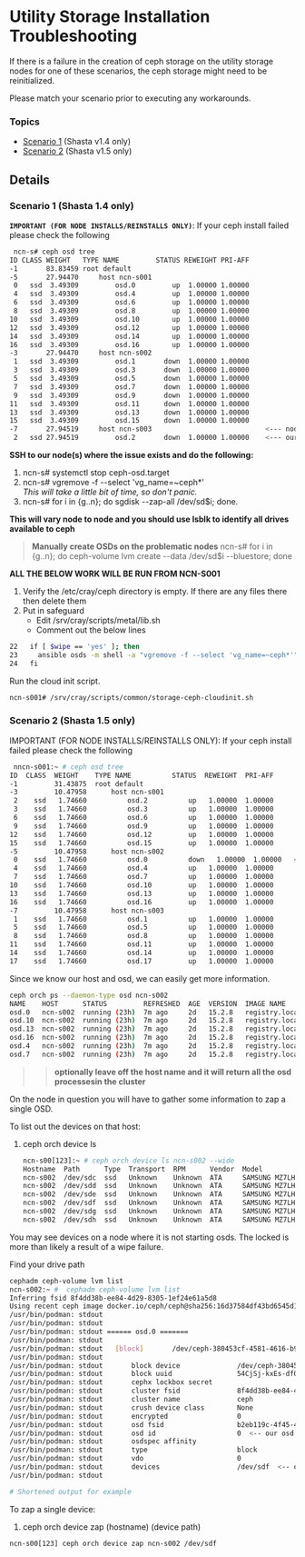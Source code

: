 # Utility Storage Installation Troubleshooting

If there is a failure in the creation of ceph storage on the utility storage nodes for one of these scenarios,
the ceph storage might need to be reinitialized.

Please match your scenario prior to executing any workarounds.

### Topics

* [Scenario 1](#scenario-1) (Shasta v1.4 only)
* [Scenario 2](#scenario-2) (Shasta v1.5 only)

## Details

<a name="scenario-1"></a>
### Scenario 1  (Shasta 1.4 only)

**`IMPORTANT (FOR NODE INSTALLS/REINSTALLS ONLY)`**: If your ceph install failed please check the following

```bash
 ncn-s# ceph osd tree
ID CLASS WEIGHT   TYPE NAME         STATUS REWEIGHT PRI-AFF
-1       83.83459 root default
-5       27.94470     host ncn-s001
 0   ssd  3.49309         osd.0         up  1.00000 1.00000
 4   ssd  3.49309         osd.4         up  1.00000 1.00000
 6   ssd  3.49309         osd.6         up  1.00000 1.00000
 8   ssd  3.49309         osd.8         up  1.00000 1.00000
10   ssd  3.49309         osd.10        up  1.00000 1.00000
12   ssd  3.49309         osd.12        up  1.00000 1.00000
14   ssd  3.49309         osd.14        up  1.00000 1.00000
16   ssd  3.49309         osd.16        up  1.00000 1.00000
-3       27.94470     host ncn-s002
 1   ssd  3.49309         osd.1       down  1.00000 1.00000
 3   ssd  3.49309         osd.3       down  1.00000 1.00000
 5   ssd  3.49309         osd.5       down  1.00000 1.00000
 7   ssd  3.49309         osd.7       down  1.00000 1.00000
 9   ssd  3.49309         osd.9       down  1.00000 1.00000
11   ssd  3.49309         osd.11      down  1.00000 1.00000
13   ssd  3.49309         osd.13      down  1.00000 1.00000
15   ssd  3.49309         osd.15      down  1.00000 1.00000
-7       27.94519     host ncn-s003                            <--- node where our issue exists
 2   ssd 27.94519         osd.2       down  1.00000 1.00000    <--- our problematic VG.  

```

   **SSH to our node(s) where the issue exists and do the following:**

   1. ncn-s# systemctl stop ceph-osd.target
   2. ncn-s# vgremove -f --select 'vg_name=~ceph*'  
   *This will take a little bit of time, so don't panic.*
   3. ncn-s# for i in {g..n}; do sgdisk --zap-all /dev/sd$i; done.

   **This will vary node to node and you should use lsblk to identify all drives available to ceph**

   >**Manually create OSDs on the problematic nodes**
   >ncn-s# for i in {g..n}; do ceph-volume lvm create --data /dev/sd$i  --bluestore; done

   **ALL THE BELOW WORK WILL BE RUN FROM NCN-S001**

   1. Verify the /etc/cray/ceph directory is empty.  If there are any files there then delete them
   2. Put in safeguard
        * Edit /srv/cray/scripts/metal/lib.sh
       * Comment out the below lines

   ```bash
   22   if [ $wipe == 'yes' ]; then
   23     ansible osds -m shell -a "vgremove -f --select 'vg_name=~ceph*'"
   24   fi
   ```

   Run the cloud init script.
   
   ```bash
   ncn-s001# /srv/cray/scripts/common/storage-ceph-cloudinit.sh
   ```

<a name="scenario-2"></a>
### Scenario 2  (Shasta 1.5 only)

IMPORTANT (FOR NODE INSTALLS/REINSTALLS ONLY): If your ceph install failed please check the following

```bash
 nncn-s001:~ # ceph osd tree
ID  CLASS  WEIGHT    TYPE NAME          STATUS  REWEIGHT  PRI-AFF
-1         31.43875  root default
-3         10.47958      host ncn-s001
 2    ssd   1.74660          osd.2          up   1.00000  1.00000
 3    ssd   1.74660          osd.3          up   1.00000  1.00000
 6    ssd   1.74660          osd.6          up   1.00000  1.00000
 9    ssd   1.74660          osd.9          up   1.00000  1.00000
12    ssd   1.74660          osd.12         up   1.00000  1.00000
15    ssd   1.74660          osd.15         up   1.00000  1.00000
-5         10.47958      host ncn-s002
 0    ssd   1.74660          osd.0          down   1.00000  1.00000   <-- our bad OSD
 4    ssd   1.74660          osd.4          up   1.00000  1.00000
 7    ssd   1.74660          osd.7          up   1.00000  1.00000
10    ssd   1.74660          osd.10         up   1.00000  1.00000
13    ssd   1.74660          osd.13         up   1.00000  1.00000
16    ssd   1.74660          osd.16         up   1.00000  1.00000
-7         10.47958      host ncn-s003
 1    ssd   1.74660          osd.1          up   1.00000  1.00000
 5    ssd   1.74660          osd.5          up   1.00000  1.00000
 8    ssd   1.74660          osd.8          up   1.00000  1.00000
11    ssd   1.74660          osd.11         up   1.00000  1.00000
14    ssd   1.74660          osd.14         up   1.00000  1.00000
17    ssd   1.74660          osd.17         up   1.00000  1.00000
```


Since we know our host and osd, we can easily get more information.

```bash
ceph orch ps --daemon-type osd ncn-s002
NAME    HOST      STATUS         REFRESHED  AGE  VERSION  IMAGE NAME                        IMAGE ID      CONTAINER ID
osd.0   ncn-s002  running (23h)  7m ago     2d   15.2.8   registry.local/ceph/ceph:v15.2.8  5553b0cb212c  98859a09a946
osd.10  ncn-s002  running (23h)  7m ago     2d   15.2.8   registry.local/ceph/ceph:v15.2.8  5553b0cb212c  808162b421b8
osd.13  ncn-s002  running (23h)  7m ago     2d   15.2.8   registry.local/ceph/ceph:v15.2.8  5553b0cb212c  594d6fd03361
osd.16  ncn-s002  running (23h)  7m ago     2d   15.2.8   registry.local/ceph/ceph:v15.2.8  5553b0cb212c  726295e3625f
osd.4   ncn-s002  running (23h)  7m ago     2d   15.2.8   registry.local/ceph/ceph:v15.2.8  5553b0cb212c  ee1987d99e5a
osd.7   ncn-s002  running (23h)  7m ago     2d   15.2.8   registry.local/ceph/ceph:v15.2.8  5553b0cb212c  78a89eaef92a
```

>>**optionally leave off the host name and it will return all the osd processesin the cluster**

On the node in question you will have to gather some information to zap a single OSD.


To list out the devices on that host:
1. ceph orch device ls <hostname>


   ```bash
   ncn-s00[123]:~ # ceph orch device ls ncn-s002 --wide
   Hostname  Path      Type  Transport  RPM      Vendor  Model             Serial          Size   Health   Ident  Fault  Available  Reject Reasons
   ncn-s002  /dev/sdc  ssd   Unknown    Unknown  ATA     SAMSUNG MZ7LH1T9  S455NY0M811867  1920G  Unknown  N/A    N/A    No         locked, LVM detected, Insufficient space (<10 extents) on vgs
   ncn-s002  /dev/sdd  ssd   Unknown    Unknown  ATA     SAMSUNG MZ7LH1T9  S455NY0M812407  1920G  Unknown  N/A    N/A    No         locked, LVM detected, Insufficient space (<10 extents) on vgs
   ncn-s002  /dev/sde  ssd   Unknown    Unknown  ATA     SAMSUNG MZ7LH1T9  S455NY0M812406  1920G  Unknown  N/A    N/A    No         locked, LVM detected, Insufficient space (<10 extents) on vgs
   ncn-s002  /dev/sdf  ssd   Unknown    Unknown  ATA     SAMSUNG MZ7LH1T9  S455NY0M812405  1920G  Unknown  N/A    N/A    No         locked, LVM detected, Insufficient space (<10 extents) on vgs
   ncn-s002  /dev/sdg  ssd   Unknown    Unknown  ATA     SAMSUNG MZ7LH1T9  S455NY0M811921  1920G  Unknown  N/A    N/A    No         locked, LVM detected, Insufficient space (<10 extents) on vgs
   ncn-s002  /dev/sdh  ssd   Unknown    Unknown  ATA     SAMSUNG MZ7LH1T9  S455NY0M811873  1920G  Unknown  N/A    N/A    No         locked, LVM detected, Insufficient space (<10 extents) on vgs
   ```

You may see devices on a node where it is not starting osds.  The locked is more than likely a result of a wipe failure.

Find your drive path

```bash
cephadm ceph-volume lvm list
ncn-s002:~ #  cephadm ceph-volume lvm list
Inferring fsid 8f4dd38b-ee84-4d29-8305-1ef24e61a5d8
Using recent ceph image docker.io/ceph/ceph@sha256:16d37584df43bd6545d16e5aeba527de7d6ac3da3ca7b882384839d2d86acc7d
/usr/bin/podman: stdout
/usr/bin/podman: stdout
/usr/bin/podman: stdout ====== osd.0 =======
/usr/bin/podman: stdout
/usr/bin/podman: stdout   [block]       /dev/ceph-380453cf-4581-4616-b95e-30a8743bece0/osd-data-59bcf0c9-5867-41c3-8e40-2e99232cf8e9
/usr/bin/podman: stdout
/usr/bin/podman: stdout       block device              /dev/ceph-380453cf-4581-4616-b95e-30a8743bece0/osd-data-59bcf0c9-5867-41c3-8e40-2e99232cf8e9
/usr/bin/podman: stdout       block uuid                54CjSj-kxEs-df0N-13Vs-miIF-g2KH-sX2UMQ
/usr/bin/podman: stdout       cephx lockbox secret
/usr/bin/podman: stdout       cluster fsid              8f4dd38b-ee84-4d29-8305-1ef24e61a5d8
/usr/bin/podman: stdout       cluster name              ceph
/usr/bin/podman: stdout       crush device class        None
/usr/bin/podman: stdout       encrypted                 0
/usr/bin/podman: stdout       osd fsid                  b2eb119c-4f45-430b-96b0-bad9e8b9aca6
/usr/bin/podman: stdout       osd id                    0  <-- our osd number
/usr/bin/podman: stdout       osdspec affinity
/usr/bin/podman: stdout       type                      block
/usr/bin/podman: stdout       vdo                       0
/usr/bin/podman: stdout       devices                   /dev/sdf  <-- our path
/usr/bin/podman: stdout

# Shortened output for example
```

To zap a single device:
1. ceph orch device zap (hostname) (device path)

```bash
ncn-s00[123] ceph orch device zap ncn-s002 /dev/sdf
```
